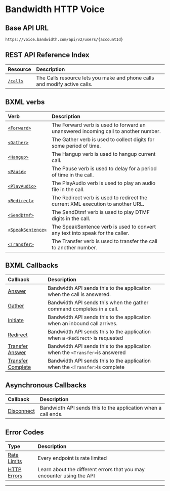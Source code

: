 # Bandwidth HTTP Voice

## Base API URL
`https://voice.bandwidth.com/api/v2/users/{accountId}`

## REST API Reference Index

| Resource                           | Description                                                               |
|:-----------------------------------|:--------------------------------------------------------------------------|
| [`/calls`](methods/calls/calls.md) | The Calls resource lets you make and phone calls and modify active calls. |


## BXML verbs

| Verb                                             | Description                                                                        |
|:-------------------------------------------------|:-----------------------------------------------------------------------------------|
| [`<Forward>`](bxml/verbs/forward.md)             | The Forward verb is used to forward an unanswered incoming call to another number. |
| [`<Gather>`](bxml/verbs/gather.md)               | The Gather verb is used to collect digits for some period of time.                 |
| [`<Hangup>`](bxml/verbs/hangup.md)               | The Hangup verb is used to hangup current call.                                    |
| [`<Pause>`](bxml/verbs/pause.md)                 | The Pause verb is used to delay for a period of time in the call.                  |
| [`<PlayAudio>`](bxml/verbs/playAudio.md)         | The PlayAudio verb is used to play an audio file in the call.                      |
| [`<Redirect>`](bxml/verbs/redirect.md)           | The Redirect verb is used to redirect the current XML execution to another URL.    |
| [`<SendDtmf>`](bxml/verbs/sendDtmf.md)           | The SendDtmf verb is used to play DTMF digits in the call.                         |
| [`<SpeakSentence>`](bxml/verbs/speakSentence.md) | The SpeakSentence verb is used to convert any text into speak for the caller.      |
| [`<Transfer>`](bxml/verbs/transfer.md)           | The Transfer verb is used to transfer the call to another number.                  |

## BXML Callbacks

| Callback                                                | Description                                                                  |
|:--------------------------------------------------------|:-----------------------------------------------------------------------------|
| [Answer](bxml/callBacks/answer.md)                      | Bandwidth API sends this to the application when the call is answered.       |
| [Gather](bxml/callBacks/gather.md)                      | Bandwidth API sends this when the gather command completes in a call.        |
| [Initiate](bxml/callBacks/initiate.md)                  | Bandwidth API sends this to the application when an inbound call arrives.    |
| [Redirect](bxml/callBacks/redirect.md)                  | Bandwidth API sends this to the application when a `<Redirect>` is requested |
| [Transfer Answer](bxml/callBacks/transferAnswer.md)     | Bandwidth API sends this to the application when the `<Transfer>`is answered |
| [Transfer Complete](bxml/callBacks/transferComplete.md) | Bandwidth API sends this to the application when the `<Transfer>`is complete |

## Asynchronous Callbacks
| Callback                                   | Description                                                   |
|:-------------------------------------------|:--------------------------------------------------------------|
| [Disconnect](bxml/callBacks/disconnect.md) | Bandwidth API sends this to the application when a call ends. |

## Error Codes
| Type                         | Description                                                           |
|:-----------------------------|:----------------------------------------------------------------------|
| [Rate Limits](rateLimits.md) | Every endpoint is rate limited                                        |
| [HTTP Errors](errors.md)     | Learn about the different errors that you may encounter using the API |

---
